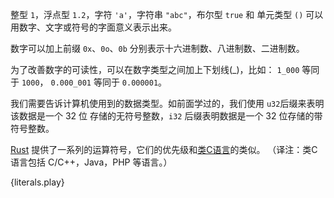 整型 `1`，浮点型 `1.2`，字符 `'a'`，字符串 `"abc"`，布尔型 `true` 和 单元类型 `()` 可以
用数字、文字或符号的字面意义表示出来。

数字可以加上前缀 `0x`、`0o`、`0b` 分别表示十六进制数、八进制数、二进制数。

为了改善数字的可读性，可以在数字类型之间加上下划线(_)，比如： `1_000` 等同于 `1000`，
`0.000_001` 等同于 `0.000001`。

我们需要告诉计算机使用到的数据类型。如前面学过的，我们使用 `u32`后缀来表明该数据是一个 32 位
存储的无符号整数，`i32` 后缀表明数据是一个 32 位存储的带符号整数。

[Rust][rust op-prec] 提供了一系列的运算符号，它们的优先级和[类C语言][op-prec]的类似。
（译注：类C语言包括 C/C++，Java，PHP 等语言。）

{literals.play}

[rust op-prec]: http://doc.rust-lang.org/reference.html#operator-precedence
[op-prec]: https://en.wikipedia.org/wiki/Operator_precedence#Programming_languages
